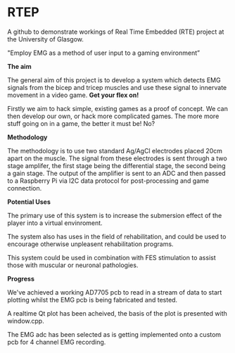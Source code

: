 # RTEP
A github to demonstrate workings of Real Time Embedded (RTE) project at the University of Glasgow. 

"Employ EMG as a method of user input to a gaming environment”

**The aim**

The general aim of this project is to develop a system which detects EMG signals from the bicep and tricep muscles and use these signal to innervate movement in a video game. **Get your flex on!**

Firstly we aim to hack simple, existing games as a proof of concept. We can then develop our own, or hack more complicated games. The more more stuff going on in a game, the better it must be! No?


**Methodology**

The methodology is to use two standard Ag/AgCl electrodes placed 20cm apart on the muscle.
The signal from these electrodes is sent through a two stage amplifer, the first stage being the differential stage, 
the second being a gain stage. The output of the amplifier is sent to an ADC and then passed to a Raspberry Pi via I2C data protocol for post-processing and game connection. 

**Potential Uses**

The primary use of this system is to increase the submersion effect of the player into a virtual envinroment.

The system also has uses in the field of rehabilitation, and could be used to encourage otherwise unpleasent rehabilitation programs.

This system could be used in combination with FES stimulation to assist those with muscular or neuronal pathologies.






**Progress** 

We've achieved a working AD7705 pcb to read in a stream of data to start plotting whilst the EMG pcb is being fabricated and tested.

A realtime Qt plot has been acheived, the basis of the plot is presented with window.cpp. 

The EMG adc has been selected as is getting implemented onto a custom pcb for 4 channel EMG recording.
